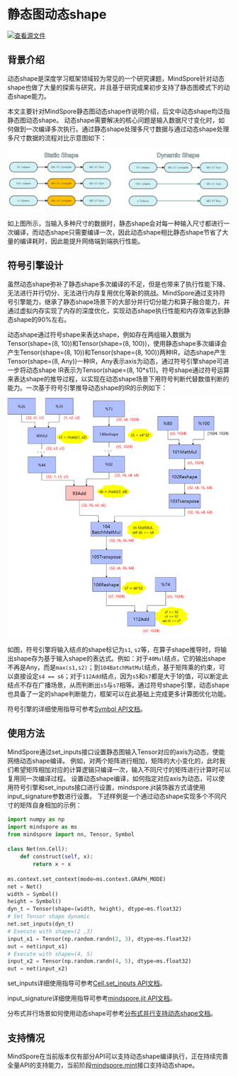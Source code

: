 # 静态图动态shape

[![查看源文件](https://mindspore-website.obs.cn-north-4.myhuaweicloud.com/website-images/r2.3.0/resource/_static/logo_source.svg)](https://gitee.com/mindspore/docs/blob/r2.3.0/docs/mindspore/source_zh_cn/design/dynamic_shape.md)

## 背景介绍

动态shape是深度学习框架领域较为常见的一个研究课题，MindSpore针对动态shape也做了大量的探索与研究，并且基于研究成果初步支持了静态图模式下的动态shape能力。

本文主要针对MindSpore静态图动态shape作说明介绍，后文中动态shape均泛指静态图动态shape。
动态shape需要解决的核心问题是输入数据尺寸变化时，如何做到一次编译多次执行。通过静态shape处理多尺寸数据与通过动态shape处理多尺寸数据的流程对比示意图如下：

![image](./images/dynamic_shape/static_dynamic_shape_diff.png)

如上图所示，当输入多种尺寸的数据时，静态shape会对每一种输入尺寸都进行一次编译，而动态shape只需要编译一次，因此动态shape相比静态shape节省了大量的编译耗时，因此能提升网络端到端执行性能。

## 符号引擎设计

虽然动态shape弥补了静态shape多次编译的不足，但是也带来了执行性能下降、无法进行并行切分、无法进行内存复用优化等新的挑战。MindSpore通过支持符号引擎能力，继承了静态shape场景下的大部分并行切分能力和算子融合能力，并通过虚拟内存实现了内存的深度优化，实现动态shape执行性能和内存效率达到静态shape的90%左右。

动态shape通过符号shape来表达shape，例如存在两组输入数据为Tensor(shape=(8, 10))和Tensor(shape=(8, 100))，使用静态shape多次编译会产生Tensor(shape=(8, 10))和Tensor(shape=(8, 100))两种IR，动态shape产生Tensor(shape=(8, Any))一种IR，Any表示axis为动态，通过符号引擎shape可进一步将动态shape IR表示为Tensor(shape=(8, 10*s1))。符号shape通过符号运算来表达shape的推导过程，以实现在动态shape场景下用符号判断代替数值判断的能力。一次基于符号引擎推导动态shape的IR的示例如下：

![image](./images/dynamic_shape/symbol_engine.png)

如图，符号引擎将输入结点的shape标记为`s1`, `s2`等，在算子shape推导时，将输出shape存为基于输入shape的表达式。例如：对于`40Mul`结点，它的输出shape不再是Any，而是`max(s1,s2)`；到`104BatchMatMul`结点，基于矩阵乘的约束，可以直接设定`s4 == s6`；对于`112Add`结点，因为`s5`和`s7`都是大于1的值，可以断定此结点不存在广播场景，从而判断出`s5`与`s7`相等。通过符号shape引擎，动态shape也具备了一定的shape判断能力，框架可以在此基础上完成更多计算图优化功能。

符号引擎的详细使用指导可参考[Symbol API文档](https://www.mindspore.cn/docs/zh-CN/r2.3.0/api_python/mindspore/mindspore.Symbol.html)。

## 使用方法

MindSpore通过set_inputs接口设置静态图输入Tensor对应的axis为动态，使能网络动态shape编译。
例如，对两个矩阵进行相加，矩阵的大小变化的，此时我们希望矩阵相加对应的计算逻辑只编译一次，输入不同尺寸的矩阵进行计算时可以复用同一次编译过程。
设置动态shape编译，如何指定对应axis为动态，可以使用符号引擎和set_inputs接口进行设置，mindspore.jit装饰器方式请使用input_signature参数进行设置。
下述样例是一个通过动态shape实现多个不同尺寸的矩阵自身相加的示例：

```python
import numpy as np
import mindspore as ms
from mindspore import nn, Tensor, Symbol

class Net(nn.Cell):
    def construct(self, x):
        return x + x

ms.context.set_context(mode=ms.context.GRAPH_MODE)
net = Net()
width = Symbol()
height = Symbol()
dyn_t = Tensor(shape=(width, height), dtype=ms.float32)
# Set Tensor shape dynamic
net.set_inputs(dyn_t)
# Execute with shape=(2 ,3)
input_x1 = Tensor(np.random.randn(2, 3), dtype=ms.float32)
out = net(input_x1)
# Execute with shape=(4, 5)
input_x2 = Tensor(np.random.randn(4, 5), dtype=ms.float32)
out = net(input_x2)
```

set_inputs详细使用指导可参考[Cell.set_inputs API文档](https://www.mindspore.cn/docs/zh-CN/r2.3.0/api_python/nn/mindspore.nn.Cell.html#mindspore.nn.Cell.set_inputs)。

input_signature详细使用指导可参考[mindspore.jit API文档](https://www.mindspore.cn/docs/zh-CN/r2.3.0/api_python/mindspore/mindspore.jit.html)。

分布式并行场景如何使用动态shape可参考[分布式并行支持动态shape文档](https://www.mindspore.cn/tutorials/experts/zh-CN/r2.3.0/parallel/support_dynamic_shape_in_parallel.html)。

## 支持情况

MindSpore在当前版本仅有部分API可以支持动态shape编译执行，正在持续完善全量API的支持能力，当前阶段[mindspore.mint](https://www.mindspore.cn/docs/zh-CN/r2.3.0/api_python/mindspore.mint.html)接口支持动态shape。
